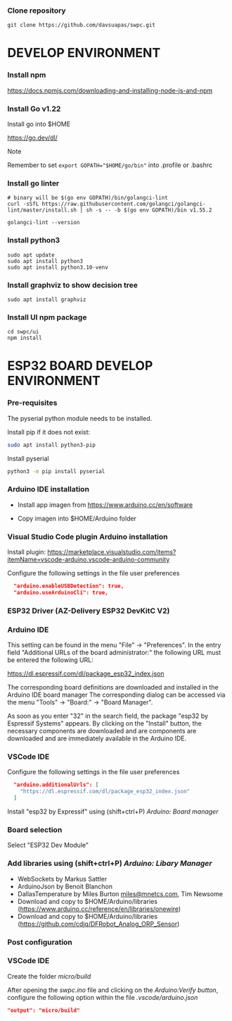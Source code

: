 ### Clone repository

```shell
git clone https://github.com/davsuapas/swpc.git
```

# DEVELOP ENVIRONMENT

### Install npm

https://docs.npmjs.com/downloading-and-installing-node-js-and-npm

### Install Go v1.22

Install go into $HOME

https://go.dev/dl/

> [!NOTE]
> Remember to set `export GOPATH="$HOME/go/bin"` into .profile or .bashrc

### Install go linter

```shell
# binary will be $(go env GOPATH)/bin/golangci-lint
curl -sSfL https://raw.githubusercontent.com/golangci/golangci-lint/master/install.sh | sh -s -- -b $(go env GOPATH)/bin v1.55.2

golangci-lint --version
```

### Install python3

```shell
sudo apt update
sudo apt install python3
sudo apt install python3.10-venv
```
### Install graphviz to show decision tree

```shell
sudo apt install graphviz
```

### Install UI npm package

```shell
cd swpc/ui
npm install
```

# ESP32 BOARD DEVELOP ENVIRONMENT

### Pre-requisites

The pyserial python module needs to be installed.

Install pip if it does not exist: 

~~~bash
sudo apt install python3-pip
~~~

Install pyserial

~~~bash
python3 -m pip install pyserial
~~~

### Arduino IDE installation

- Install app imagen from https://www.arduino.cc/en/software

- Copy imagen into $HOME/Arduino folder

### Visual Studio Code plugin Arduino installation

Install plugin: https://marketplace.visualstudio.com/items?itemName=vscode-arduino.vscode-arduino-community

Configure the following settings in the file user preferences

~~~json
  "arduino.enableUSBDetection": true,
  "arduino.useArduinoCli": true,
~~~

### ESP32 Driver (AZ-Delivery ESP32 DevKitC V2)

### Arduino IDE

This setting can be found in the menu "File" -> "Preferences". In the
entry field "Additional URLs of the board administrator:" 
the following URL must be entered the following URL:

https://dl.espressif.com/dl/package_esp32_index.json

The corresponding board definitions are downloaded and installed
in the Arduino IDE board manager The corresponding dialog can be accessed
via the menu "Tools" -> "Board:" -> "Board Manager".

As soon as you enter "32" in the search field, the package "esp32
by Espressif Systems" appears. By clicking on the "Install" button,
the necessary components are downloaded and are
components are downloaded and are immediately available in the Arduino IDE.

### VSCode IDE

Configure the following settings in the file user preferences

~~~json
  "arduino.additionalUrls": [
    "https://dl.espressif.com/dl/package_esp32_index.json"
  ]
~~~

Install "esp32 by Expressif" using (shift+ctrl+P) *Arduino: Board manager*

### Board selection 

Select "ESP32 Dev Module"

### Add libraries using (shift+ctrl+P) *Arduino: Libary Manager* 

- WebSockets by Markus Sattler
- ArduinoJson by Benoit Blanchon
- DallasTemperature by Miles Burton <miles@mnetcs.com>, Tim Newsome
- Download and copy to $HOME/Arduino/libraries (https://www.arduino.cc/reference/en/libraries/onewire)
- Download and copy to $HOME/Arduino/libraries (https://github.com/cdjq/DFRobot_Analog_ORP_Sensor)


### Post configuration

### VSCode IDE

Create the folder *micro/build*

After opening the *swpc.ino* file and clicking on the *Arduino:Verify button*, 
configure the following option within the file *.vscode/arduino.json*

~~~json
"output": "micro/build"
~~~

